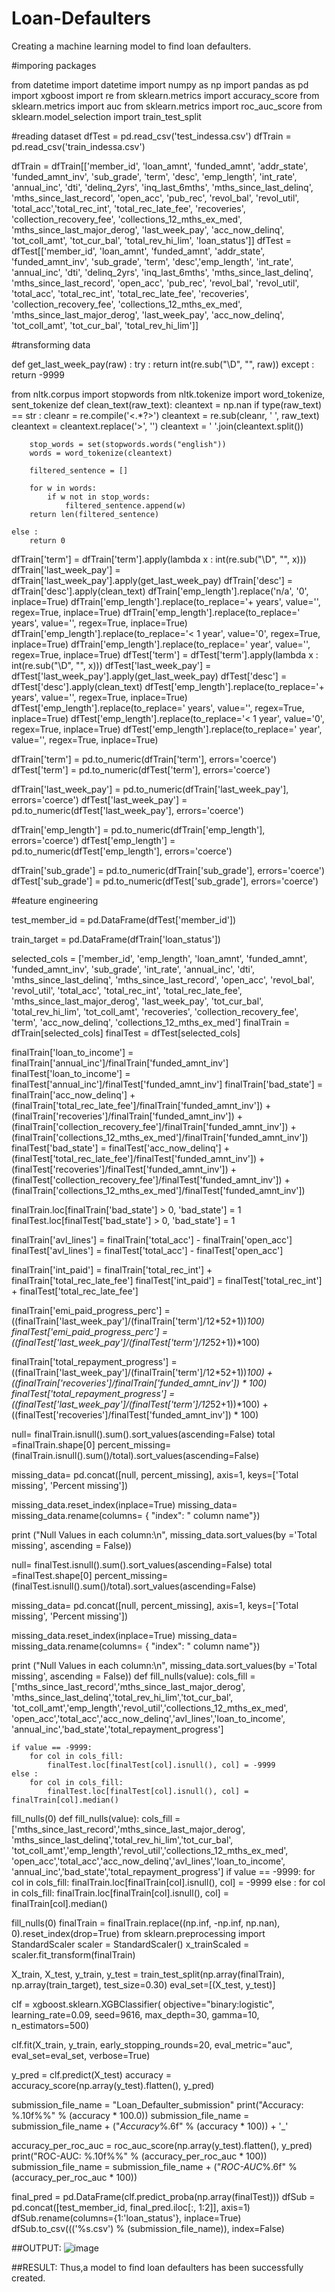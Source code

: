 # Loan-Defaulters
Creating a machine learning model to find loan defaulters.

#imporing packages

from datetime import datetime
import numpy as np
import pandas as pd
import xgboost
import re
from sklearn.metrics import accuracy_score
from sklearn.metrics import auc
from sklearn.metrics import roc_auc_score
from sklearn.model_selection import train_test_split

#reading dataset
dfTest = pd.read_csv('test_indessa.csv')
dfTrain = pd.read_csv('train_indessa.csv')

dfTrain = dfTrain[['member_id', 'loan_amnt', 'funded_amnt', 'addr_state', 'funded_amnt_inv', 'sub_grade', 'term', 'desc', 'emp_length', 'int_rate', 'annual_inc', 'dti', 'delinq_2yrs', 'inq_last_6mths', 'mths_since_last_delinq', 'mths_since_last_record', 'open_acc', 'pub_rec', 'revol_bal', 'revol_util', 'total_acc','total_rec_int', 'total_rec_late_fee', 'recoveries', 'collection_recovery_fee', 'collections_12_mths_ex_med', 'mths_since_last_major_derog', 'last_week_pay', 'acc_now_delinq', 'tot_coll_amt', 'tot_cur_bal', 'total_rev_hi_lim', 'loan_status']]
dfTest = dfTest[['member_id', 'loan_amnt', 'funded_amnt', 'addr_state', 'funded_amnt_inv', 'sub_grade', 'term', 'desc','emp_length', 'int_rate', 'annual_inc', 'dti', 'delinq_2yrs', 'inq_last_6mths', 'mths_since_last_delinq', 'mths_since_last_record', 'open_acc', 'pub_rec', 'revol_bal', 'revol_util', 'total_acc', 'total_rec_int', 'total_rec_late_fee', 'recoveries', 'collection_recovery_fee', 'collections_12_mths_ex_med', 'mths_since_last_major_derog', 'last_week_pay', 'acc_now_delinq', 'tot_coll_amt', 'tot_cur_bal', 'total_rev_hi_lim']]

#transforming data

def get_last_week_pay(raw) :
    try :
        return int(re.sub("\D", "", raw))
    except :
        return -9999
    
from nltk.corpus import stopwords
from nltk.tokenize import word_tokenize, sent_tokenize
def clean_text(raw_text):
    cleantext = np.nan
    if type(raw_text) == str :
        cleanr = re.compile('<.*?>')
        cleantext = re.sub(cleanr, ' ', raw_text)
        cleantext = cleantext.replace('>', '')
        cleantext = ' '.join(cleantext.split())
        
        stop_words = set(stopwords.words("english"))
        words = word_tokenize(cleantext)
        
        filtered_sentence = []

        for w in words:
            if w not in stop_words:
                filtered_sentence.append(w)
        return len(filtered_sentence)
    
    else :
        return 0 


dfTrain['term'] = dfTrain['term'].apply(lambda x : int(re.sub("\D", "", x)))
dfTrain['last_week_pay'] = dfTrain['last_week_pay'].apply(get_last_week_pay)
dfTrain['desc'] = dfTrain['desc'].apply(clean_text)
dfTrain['emp_length'].replace('n/a', '0', inplace=True)
dfTrain['emp_length'].replace(to_replace='\+ years', value='', regex=True, inplace=True)
dfTrain['emp_length'].replace(to_replace=' years', value='', regex=True, inplace=True)
dfTrain['emp_length'].replace(to_replace='< 1 year', value='0', regex=True, inplace=True)
dfTrain['emp_length'].replace(to_replace=' year', value='', regex=True, inplace=True)
dfTest['term'] = dfTest['term'].apply(lambda x : int(re.sub("\D", "", x)))
dfTest['last_week_pay'] = dfTest['last_week_pay'].apply(get_last_week_pay)
dfTest['desc'] = dfTest['desc'].apply(clean_text)
dfTest['emp_length'].replace(to_replace='\+ years', value='', regex=True, inplace=True)
dfTest['emp_length'].replace(to_replace=' years', value='', regex=True, inplace=True)
dfTest['emp_length'].replace(to_replace='< 1 year', value='0', regex=True, inplace=True)
dfTest['emp_length'].replace(to_replace=' year', value='', regex=True, inplace=True)

dfTrain['term'] = pd.to_numeric(dfTrain['term'], errors='coerce')
dfTest['term'] = pd.to_numeric(dfTest['term'], errors='coerce')

dfTrain['last_week_pay'] = pd.to_numeric(dfTrain['last_week_pay'], errors='coerce')
dfTest['last_week_pay'] = pd.to_numeric(dfTest['last_week_pay'], errors='coerce')

dfTrain['emp_length'] = pd.to_numeric(dfTrain['emp_length'], errors='coerce')
dfTest['emp_length'] = pd.to_numeric(dfTest['emp_length'], errors='coerce')

dfTrain['sub_grade'] = pd.to_numeric(dfTrain['sub_grade'], errors='coerce')
dfTest['sub_grade'] = pd.to_numeric(dfTest['sub_grade'], errors='coerce')

#feature engineering

test_member_id = pd.DataFrame(dfTest['member_id'])

train_target = pd.DataFrame(dfTrain['loan_status'])

selected_cols = ['member_id', 'emp_length', 'loan_amnt', 'funded_amnt', 'funded_amnt_inv', 'sub_grade', 'int_rate', 'annual_inc', 'dti', 'mths_since_last_delinq', 'mths_since_last_record', 'open_acc', 'revol_bal', 'revol_util', 'total_acc', 'total_rec_int', 'total_rec_late_fee', 'mths_since_last_major_derog', 'last_week_pay', 'tot_cur_bal', 'total_rev_hi_lim', 'tot_coll_amt', 'recoveries', 'collection_recovery_fee', 'term', 'acc_now_delinq', 'collections_12_mths_ex_med']
finalTrain = dfTrain[selected_cols]
finalTest = dfTest[selected_cols]

finalTrain['loan_to_income'] = finalTrain['annual_inc']/finalTrain['funded_amnt_inv']
finalTest['loan_to_income'] = finalTest['annual_inc']/finalTest['funded_amnt_inv']
finalTrain['bad_state'] = finalTrain['acc_now_delinq'] + (finalTrain['total_rec_late_fee']/finalTrain['funded_amnt_inv']) + (finalTrain['recoveries']/finalTrain['funded_amnt_inv']) + (finalTrain['collection_recovery_fee']/finalTrain['funded_amnt_inv']) + (finalTrain['collections_12_mths_ex_med']/finalTrain['funded_amnt_inv'])
finalTest['bad_state'] = finalTest['acc_now_delinq'] + (finalTest['total_rec_late_fee']/finalTest['funded_amnt_inv']) + (finalTest['recoveries']/finalTest['funded_amnt_inv']) + (finalTest['collection_recovery_fee']/finalTest['funded_amnt_inv']) + (finalTrain['collections_12_mths_ex_med']/finalTest['funded_amnt_inv'])

finalTrain.loc[finalTrain['bad_state'] > 0, 'bad_state'] = 1
finalTest.loc[finalTest['bad_state'] > 0, 'bad_state'] = 1

finalTrain['avl_lines'] = finalTrain['total_acc'] - finalTrain['open_acc']
finalTest['avl_lines'] = finalTest['total_acc'] - finalTest['open_acc']


finalTrain['int_paid'] = finalTrain['total_rec_int'] + finalTrain['total_rec_late_fee']
finalTest['int_paid'] = finalTest['total_rec_int'] + finalTest['total_rec_late_fee']

finalTrain['emi_paid_progress_perc'] = ((finalTrain['last_week_pay']/(finalTrain['term']/12*52+1))*100)
finalTest['emi_paid_progress_perc'] = ((finalTest['last_week_pay']/(finalTest['term']/12*52+1))*100)

finalTrain['total_repayment_progress'] = ((finalTrain['last_week_pay']/(finalTrain['term']/12*52+1))*100) + ((finalTrain['recoveries']/finalTrain['funded_amnt_inv']) * 100)
finalTest['total_repayment_progress'] = ((finalTest['last_week_pay']/(finalTest['term']/12*52+1))*100) + ((finalTest['recoveries']/finalTest['funded_amnt_inv']) * 100)


null= finalTrain.isnull().sum().sort_values(ascending=False)
total =finalTrain.shape[0]
percent_missing= (finalTrain.isnull().sum()/total).sort_values(ascending=False)

missing_data= pd.concat([null, percent_missing], axis=1, keys=['Total missing', 'Percent missing'])

missing_data.reset_index(inplace=True)
missing_data= missing_data.rename(columns= { "index": " column name"})
 
print ("Null Values in each column:\n", missing_data.sort_values(by ='Total missing', ascending = False))

null= finalTest.isnull().sum().sort_values(ascending=False)
total =finalTest.shape[0]
percent_missing= (finalTest.isnull().sum()/total).sort_values(ascending=False)

missing_data= pd.concat([null, percent_missing], axis=1, keys=['Total missing', 'Percent missing'])

missing_data.reset_index(inplace=True)
missing_data= missing_data.rename(columns= { "index": " column name"})
 
print ("Null Values in each column:\n", missing_data.sort_values(by ='Total missing', ascending = False))
def fill_nulls(value):
    cols_fill = ['mths_since_last_record','mths_since_last_major_derog',
                 'mths_since_last_delinq','total_rev_hi_lim','tot_cur_bal',
                 'tot_coll_amt','emp_length','revol_util','collections_12_mths_ex_med',
                 'open_acc','total_acc','acc_now_delinq','avl_lines','loan_to_income',
                 'annual_inc','bad_state','total_repayment_progress']
    
    if value == -9999:
        for col in cols_fill:
            finalTest.loc[finalTest[col].isnull(), col] = -9999
    else : 
        for col in cols_fill:
            finalTest.loc[finalTest[col].isnull(), col] = finalTrain[col].median()
            
fill_nulls(0)
def fill_nulls(value):
    cols_fill = ['mths_since_last_record','mths_since_last_major_derog',
                 'mths_since_last_delinq','total_rev_hi_lim','tot_cur_bal',
                 'tot_coll_amt','emp_length','revol_util','collections_12_mths_ex_med',
                 'open_acc','total_acc','acc_now_delinq','avl_lines','loan_to_income',
                 'annual_inc','bad_state','total_repayment_progress']
    if value == -9999:
        for col in cols_fill:
            finalTrain.loc[finalTrain[col].isnull(), col] = -9999
    else : 
        for col in cols_fill:
            finalTrain.loc[finalTrain[col].isnull(), col] = finalTrain[col].median()
            
fill_nulls(0)
finalTrain = finalTrain.replace((np.inf, -np.inf, np.nan), 0).reset_index(drop=True)
from sklearn.preprocessing import StandardScaler
scaler = StandardScaler()
x_trainScaled = scaler.fit_transform(finalTrain)

X_train, X_test, y_train, y_test = train_test_split(np.array(finalTrain), np.array(train_target), test_size=0.30)
eval_set=[(X_test, y_test)]

clf = xgboost.sklearn.XGBClassifier(
    objective="binary:logistic", 
    learning_rate=0.09, 
    seed=9616, 
    max_depth=30, 
    gamma=10, 
    n_estimators=500)

clf.fit(X_train, y_train, early_stopping_rounds=20, eval_metric="auc", eval_set=eval_set, verbose=True)

y_pred = clf.predict(X_test)
accuracy = accuracy_score(np.array(y_test).flatten(), y_pred)

submission_file_name = "Loan_Defaulter_submission"
print("Accuracy: %.10f%%" % (accuracy * 100.0))
submission_file_name = submission_file_name + ("_Accuracy_%.6f" % (accuracy * 100)) + '_'

accuracy_per_roc_auc = roc_auc_score(np.array(y_test).flatten(), y_pred)
print("ROC-AUC: %.10f%%" % (accuracy_per_roc_auc * 100))
submission_file_name = submission_file_name + ("_ROC-AUC_%.6f" % (accuracy_per_roc_auc * 100))

final_pred = pd.DataFrame(clf.predict_proba(np.array(finalTest)))
dfSub = pd.concat([test_member_id, final_pred.iloc[:, 1:2]], axis=1)
dfSub.rename(columns={1:'loan_status'}, inplace=True)
dfSub.to_csv((('%s.csv') % (submission_file_name)), index=False)

##OUTPUT:
![image](https://user-images.githubusercontent.com/75234912/221400119-81102ec8-832b-4495-992b-632924d45e31.png)

##RESULT:
Thus,a model to find loan defaulters has been successfully created.
